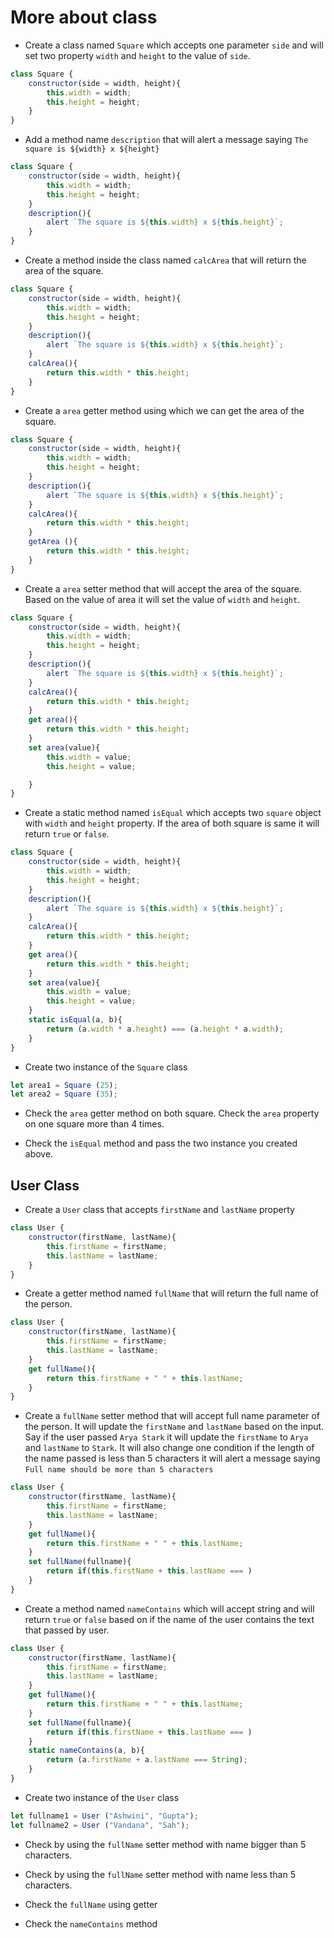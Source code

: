 # More about class

- Create a class named `Square` which accepts one parameter `side` and will set two property `width` and `height` to the value of `side`.

```js
class Square {
    constructor(side = width, height){
        this.width = width;
        this.height = height;
    }
}
```

- Add a method name `description` that will alert a message saying `The square is ${width} x ${height}`

```js
class Square {
    constructor(side = width, height){
        this.width = width;
        this.height = height;
    }
    description(){
        alert `The square is ${this.width} x ${this.height}`;
    }
}
```

- Create a method inside the class named `calcArea` that will return the area of the square.

```js
class Square {
    constructor(side = width, height){
        this.width = width;
        this.height = height;
    }
    description(){
        alert `The square is ${this.width} x ${this.height}`;
    }
    calcArea(){
        return this.width * this.height;
    }
}
```

- Create a `area` getter method using which we can get the area of the square.

```js
class Square {
    constructor(side = width, height){
        this.width = width;
        this.height = height;
    }
    description(){
        alert `The square is ${this.width} x ${this.height}`;
    }
    calcArea(){
        return this.width * this.height;
    }
    getArea (){
        return this.width * this.height;
    }
}
```

- Create a `area` setter method that will accept the area of the square. Based on the value of area it will set the value of `width` and `height`.

```js
class Square {
    constructor(side = width, height){
        this.width = width;
        this.height = height;
    }
    description(){
        alert `The square is ${this.width} x ${this.height}`;
    }
    calcArea(){
        return this.width * this.height;
    }
    get area(){
        return this.width * this.height;
    }
    set area(value){
        this.width = value;
        this.height = value;

    }
}
```

- Create a static method named `isEqual` which accepts two `square` object with `width` and `height` property. If the area of both square is same it will return `true` or `false`.

```js
class Square {
    constructor(side = width, height){
        this.width = width;
        this.height = height;
    }
    description(){
        alert `The square is ${this.width} x ${this.height}`;
    }
    calcArea(){
        return this.width * this.height;
    }
    get area(){
        return this.width * this.height;
    }
    set area(value){
        this.width = value;
        this.height = value;
    }
    static isEqual(a, b){
        return (a.width * a.height) === (a.height * a.width);
    }
}
```
- Create two instance of the `Square` class

```js
let area1 = Square (25);
let area2 = Square (35);
```

- Check the `area` getter method on both square. Check the `area` property on one square more than 4 times.

- Check the `isEqual` method and pass the two instance you created above.

## User Class

- Create a `User` class that accepts `firstName` and `lastName` property

```js
class User {
    constructor(firstName, lastName){
        this.firstName = firstName;
        this.lastName = lastName;
    }
}
```

- Create a getter method named `fullName` that will return the full name of the person.

```js
class User {
    constructor(firstName, lastName){
        this.firstName = firstName;
        this.lastName = lastName;
    }
    get fullName(){
        return this.firstName + " " + this.lastName;
    }
}
```

- Create a `fullName` setter method that will accept full name parameter of the person. It will update the `firstName` and `lastName` based on the input. Say if the user passed `Arya Stark` it will update the `firstName` to `Arya` and `lastName` to `Stark`. It will also change one condition if the length of the name passed is less than 5 characters it will alert a message saying `Full name should be more than 5 characters`

```js
class User {
    constructor(firstName, lastName){
        this.firstName = firstName;
        this.lastName = lastName;
    }
    get fullName(){
        return this.firstName + " " + this.lastName;
    }
    set fullName(fullname){
        return if(this.firstName + this.lastName === )
    }
}
```

- Create a method named `nameContains` which will accept string and will return `true` or `false` based on if the name of the user contains the text that passed by user.

```js
class User {
    constructor(firstName, lastName){
        this.firstName = firstName;
        this.lastName = lastName;
    }
    get fullName(){
        return this.firstName + " " + this.lastName;
    }
    set fullName(fullname){
        return if(this.firstName + this.lastName === )
    }
    static nameContains(a, b){
        return (a.firstName + a.lastName === String);
    }
}
```

- Create two instance of the `User` class

```js
let fullname1 = User ("Ashwini", "Gupta");
let fullname2 = User ("Vandana", "Sah");
```

- Check by using the `fullName` setter method with name bigger than 5 characters.

- Check by using the `fullName` setter method with name less than 5 characters.

- Check the `fullName` using getter

- Check the `nameContains` method
